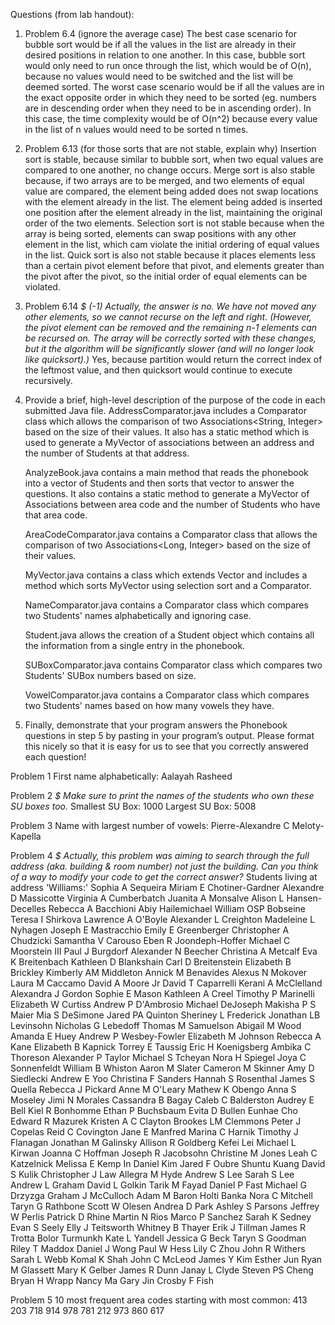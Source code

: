 Questions (from lab handout):

1. Problem 6.4 (ignore the average case)
    The best case scenario for bubble sort would be if all the values in the list
    are already in their desired positions in relation to one another. In this
    case, bubble sort would only need to run once through the list, which would
    be of O(n), because no values would need to be switched and the list will be
    deemed sorted. The worst case scenario would be if all the values are in the
    exact opposite order in which they need to be sorted (eg. numbers are in
    descending order when they need to be in ascending order). In this case, the
    time complexity would be of O(n^2) because every value in the list of n
    values would need to be sorted n times.

2. Problem 6.13 (for those sorts that are not stable, explain why)
    Insertion sort is stable, because similar to bubble sort, when two equal
    values are compared to one another, no change occurs. Merge sort is also stable
    because, if two arrays are to be merged, and two
    elements of equal value are compared, the element being added does not swap
    locations with the element already in the list. The element being added is
    inserted one position after the element already in the list, maintaining the
    original order of the two elements. Selection sort is not
    stable because when the array is being sorted, elements can swap positions
    with any other element in the list, which cam violate the initial ordering of equal values in the list. Quick sort is also not stable because it places elements less than a certain pivot element before that pivot, and elements greater than the pivot after the pivot, so the initial order of equal elements can be violated.

3. Problem 6.14
   *$ (-1) Actually, the answer is no. We have not moved any other elements, so
      we cannot recurse on the left and right. (However, the pivot element can
      be removed and the remaining n-1 elements can be recursed on. The array
      will be correctly sorted with these changes, but it the algorithm will be
      significantly slower (and will no longer look like quicksort).)*
    Yes, because partition would return the correct index of the leftmost value, and then quicksort would continue to execute recursively.

4. Provide a brief, high-level description of the purpose of the code in each submitted Java file.
    AddressComparator.java includes a Comparator class which allows the comparison of two
    Associations<String, Integer> based on the size of their values. It also has a static method which is used to generate a MyVector of associations between an address and the number of Students at that address.

    AnalyzeBook.java contains a main method that reads the phonebook into a vector of Students
    and then sorts that vector to answer the questions. It also contains a static method to
    generate a MyVector of Associations between area code and the number of Students who have
    that area code.

    AreaCodeComparator.java contains a Comparator class that allows the comparison of two Associations<Long, Integer> based on the size of their values.

    MyVector.java contains a class which extends Vector and includes a method which sorts
    MyVector using selection sort and a Comparator.

    NameComparator.java contains a Comparator class which compares two Students' names alphabetically and ignoring case.

    Student.java allows the creation of a Student object which contains all the information
    from a single entry in the phonebook.

    SUBoxComparator.java contains Comparator class which compares two Students' SUBox numbers
    based on size.

    VowelComparator.java contains a Comparator class which compares two Students' names based
    on how many vowels they have.

5. Finally, demonstrate that your program answers the Phonebook questions in step 5 by pasting in your program’s output. Please format this nicely so that it is easy for us to see that you correctly answered each question!

Problem 1
First name alphabetically: Aalayah Rasheed

Problem 2
*$ Make sure to print the names of the students who own these SU boxes too.*
Smallest SU Box: 1000
Largest SU Box: 5008

Problem 3
Name with largest number of vowels: Pierre-Alexandre C Meloty-Kapella

Problem 4
*$ Actually, this problem was aiming to search through the full address (aka.
   building & room number) not just the building. Can you think of a way to
   modify your code to get the correct answer?*
Students living at address 'Williams:'
Sophia A Sequeira
Miriam E Chotiner-Gardner
Alexandre D Massicotte
Virginia A Cumberbatch
Juanita A Monsalve
Alison L Hansen-Decelles
Rebecca A Bacchioni
Abiy Hailemichael
William OSP Bobseine
Teresa I Shirkova
Lawrence A O'Boyle
Alexander L Creighton
Madeleine L Nyhagen
Joseph E Mastracchio
Emily E Greenberger
Christopher A Chudzicki
Samantha V Carouso
Eben R Joondeph-Hoffer
Michael C Moorstein
III Paul J Burgdorf
Alexander N Beecher
Christina A Metcalf
Eva K Breitenbach
Kathleen D Blankshain
Carl D Breitenstein
Elizabeth B Brickley
Kimberly AM Middleton
Annick M Benavides
Alexus N Mokover
Laura M Caccamo
David A Moore
Jr David T Caparrelli
Kerani A McClelland
Alexandra J Gordon
Sophie E Mason
Kathleen A Creel
Timothy P Marinelli
Elizabeth W Curtiss
Andrew P D'Ambrosio
Michael DeJoseph
Makisha P S Maier
Mia S DeSimone
Jared PA Quinton
Sheriney L Frederick
Jonathan LB Levinsohn
Nicholas G Lebedoff
Thomas M Samuelson
Abigail M Wood
Amanda E Huey
Andrew P Wesbey-Fowler
Elizabeth M Johnson
Rebecca A Kane
Elizabeth B Kapnick
Torrey E Taussig
Eric H Koenigsberg
Ambika C Thoreson
Alexander P Taylor
Michael S Tcheyan
Nora H Spiegel
Joya C Sonnenfeldt
William B Whiston
Aaron M Slater
Cameron M Skinner
Amy D Siedlecki
Andrew E Yoo
Christina F Sanders
Hannah S Rosenthal
James S Quella
Rebecca J Pickard
Anne M O'Leary
Mathew K Obengo
Anna S Moseley
Jimi N Morales
Cassandra B Bagay
Caleb C Balderston
Audrey E Bell
Kiel R Bonhomme
Ethan P Buchsbaum
Evita D Bullen
Eunhae Cho
Edward R Mazurek
Kristen A C Clayton
Brookes LM Clemmons
Peter J Copelas
Reid C Covington
Jane E Manfred
Marina C Harnik
Timothy J Flanagan
Jonathan M Galinsky
Allison R Goldberg
Kefei Lei
Michael L Kirwan
Joanna C Hoffman
Joseph R Jacobsohn
Christine M Jones
Leah C Katzelnick
Melissa E Kemp
In Daniel Kim
Jared F Oubre
Shuntu Kuang
David S Kulik
Christopher J Law
Allegra M Hyde
Andrew S Lee
Sarah S Lee
Andrew L Graham
David L Golkin
Tarik M Fayad
Daniel P Fast
Michael G Drzyzga
Graham J McCulloch
Adam M Baron
Holti Banka
Nora C Mitchell
Taryn G Rathbone
Scott W Olesen
Andrea D Park
Ashley S Parsons
Jeffrey W Perlis
Patrick D Rhine
Martin N Rios
Marco P Sanchez
Sarah K Sedney
Evan S Seely
Elly J Teitsworth
Whitney B Thayer
Erik J Tillman
James R Trotta
Bolor Turmunkh
Kate L Yandell
Jessica G Beck
Taryn S Goodman
Riley T Maddox
Daniel J Wong
Paul W Hess
Lily C Zhou
John R Withers
Sarah L Webb
Komal K Shah
John C McLeod
James Y Kim
Esther Jun
Ryan M Glassett
Mary K Gelber
James R Dunn
Janay L Clyde
Steven PS Cheng
Bryan H Wrapp
Nancy Ma
Gary Jin
Crosby F Fish

Problem 5
10 most frequent area codes starting with most common:
413
203
718
914
978
781
212
973
860
617
